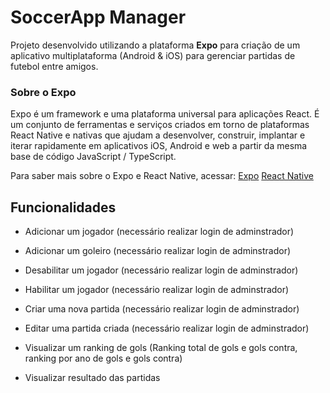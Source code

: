 # SoccerApp Manager

Projeto desenvolvido utilizando a plataforma **Expo** para criação de um aplicativo multiplataforma (Android & iOS) para gerenciar partidas de futebol entre amigos.

### Sobre o Expo

Expo é um framework e uma plataforma universal para aplicações React. É um conjunto de ferramentas e serviços criados em torno de plataformas React Native e nativas que ajudam a desenvolver, construir, implantar e iterar rapidamente em aplicativos iOS, Android e web a partir da mesma base de código JavaScript / TypeScript.

Para saber mais sobre o Expo e React Native, acessar:
[Expo](https://expo.dev) 
[React Native](https://reactnative.dev)




## Funcionalidades

- Adicionar um jogador (necessário realizar login de adminstrador)
- Adicionar um goleiro (necessário realizar login de adminstrador)
- Desabilitar um jogador (necessário realizar login de adminstrador)
- Habilitar um jogador (necessário realizar login de adminstrador)
- Criar uma nova partida (necessário realizar login de adminstrador)
- Editar uma partida criada (necessário realizar login de adminstrador)

- Visualizar um ranking de gols (Ranking total de gols e gols contra, ranking por ano de gols e gols contra)
- Visualizar resultado das partidas
